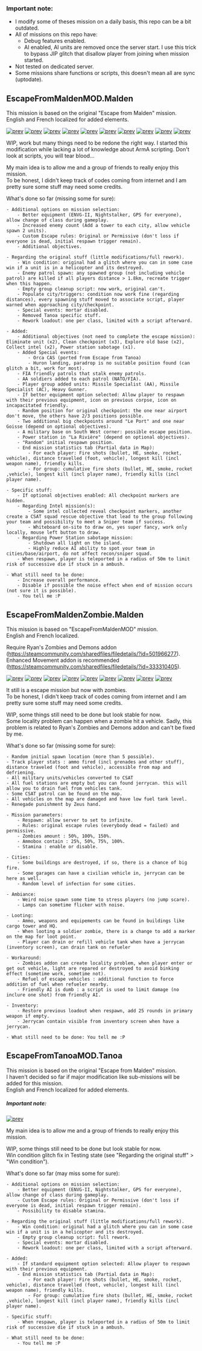 ### Important note:  
- I modify some of theses mission on a daily basis, this repo can be a bit outdated.  
- All of missions on this repo have: 
  - Debug features enabled.  
  - AI enabled, AI units are removed once the server start. I use this trick to bypass JIP glitch that disallow player from joining when mission started.  
- Not tested on dedicated server.  
- Some missions share functions or scripts, this doesn't mean all are sync (uptodate).  
  
## EscapeFromMaldenMOD.Malden  
This mission is based on the original "Escape from Malden" mission.  
English and French localized for added elements.  
  
[![prev](EscapeFromMaldenMOD.Malden%20preview/preview/main.jpg)](EscapeFromMaldenMOD.Malden%20preview/main.jpg)
[![prev](EscapeFromMaldenMOD.Malden%20preview/preview/checkpoint0.jpg)](EscapeFromMaldenMOD.Malden%20preview/checkpoint0.jpg)
[![prev](EscapeFromMaldenMOD.Malden%20preview/preview/checkpoint1.jpg)](EscapeFromMaldenMOD.Malden%20preview/checkpoint1.jpg)
[![prev](EscapeFromMaldenMOD.Malden%20preview/preview/eliminate.jpg)](EscapeFromMaldenMOD.Malden%20preview/eliminate.jpg)
[![prev](EscapeFromMaldenMOD.Malden%20preview/preview/explore-old-base.jpg)](EscapeFromMaldenMOD.Malden%20preview/explore-old-base.jpg)
[![prev](EscapeFromMaldenMOD.Malden%20preview/preview/intel0.jpg)](EscapeFromMaldenMOD.Malden%20preview/intel0.jpg)
[![prev](EscapeFromMaldenMOD.Malden%20preview/preview/intel1.jpg)](EscapeFromMaldenMOD.Malden%20preview/intel1.jpg)
[![prev](EscapeFromMaldenMOD.Malden%20preview/preview/rescue.jpg)](EscapeFromMaldenMOD.Malden%20preview/rescue.jpg)
[![prev](EscapeFromMaldenMOD.Malden%20preview/preview/south-west-base.jpg)](EscapeFromMaldenMOD.Malden%20preview/south-west-base.jpg)
[![prev](EscapeFromMaldenMOD.Malden%20preview/preview/whiteboard.jpg)](EscapeFromMaldenMOD.Malden%20preview/whiteboard.jpg)

WIP, work but many things need to be redone the right way. I started this modification while lacking a lot of knowledge about ArmA scripting. Don't look at scripts, you will tear blood...
  
My main idea is to allow me and a group of friends to really enjoy this mission.  
To be honest, I didn't keep track of codes coming from internet and I am pretty sure some stuff may need some credits.  
  
What's done so far (missing some for sure):
```
- Additional options on mission selection:
	- Better equipment (ENVG-II, Nightstalker, GPS for everyone), allow change of class during gameplay.
	- Increased enemy count (Add a tower to each city, allow vehicle spawn 2 units).
	- Custom Escape rules: Original or Permissive (don't loss if everyone is dead, initial respawn trigger remain).
	- Additional objectives.

- Regarding the original stuff (little modifications/full rework).
	- Win condition: original had a glitch where you can in some case win if a unit is in a helicopter and its destroyed.
	- Enemy patrol spawn: any spawned group (not including vehicle patrol) are killed if all players distance > 1.8km, recreate trigger when this happen.
	- Empty group cleanup script: now work, original can't.
	- Populate city/triggers: condition now work fine (regarding distances), every spawning stuff moved to associate script, player warned when approaching city/checkpoint.
	- Special events: mortar disabled.
	- Removed Tanoa specific stuff.
	- Rework loadout: one per class, limited with a script afterward.

- Added:
	- Additional objectives (not need to complete the escape mission): Eliminate unit (x2), Clean checkpoint (x3), Explore old base (x2), Collect intel (x2), Power station sabotage (x1).
	- Added Special events: 
		- Orca CAS (ported from Escape from Tanoa)
		- Huron landing, paradrop is no suitable position found (can glitch a bit, work for most).
	- FIA friendly patrols that stalk enemy patrols.
	- AA soldiers added to each patrol (NATO/FIA).
	- Player group added units: Missile Specialist (AA), Missile Specialist (AC), Heavy Gunner.
	- If better equipment option selected: Allow player to respawn with their previous equipment, icon on previous corpse, icon on incapacitated friendly.
	- Random position for original checkpoint: the one near airport don't move, the others have 2/3 positions possible.
	- Two additional big checkpoints around "Le Port" and one near Goisse (depend on optional objectives).
	- A military base on South West corner: possible escape position.
	- Power station in "La Rivière" (depend on optional objectives).
	- "Random" initial respawn position.
	- End mission statistics tab (Partial data in Map): 
		- For each player: Fire shots (bullet, HE, smoke, rocket, vehicle), distance travelled (foot, vehicle), longest kill (incl weapon name), friendly kills.
		- For group: cumulative fire shots (bullet, HE, smoke, rocket ,vehicle), longest kill (incl player name), friendly kills (incl player name).

- Specific stuff:
	- If optional objectives enabled: All checkpoint markers are hidden.
	- Regarding Intel mission(s):
		- Some intel collected reveal checkpoint markers, another create a CSAT squad rescue objective that lead to the group following your team and possibility to meet a Sniper team if success.
		- Whiteboard on-site to draw on, yes super fancy, work only locally, mouse left button to draw.
	- Regarding Power Station sabotage mission:
		- Shutdown all light on the island.
		- Highly reduce AI ability to spot your team in cities/base/airport, do not affect recon/sniper squad.
	- When respawn, player is teleported in a radius of 50m to limit risk of successive die if stuck in a ambush.
	
- What still need to be done:
	- Increase overall performance.
	- Disable if possible the noise effect when end of mission occurs (not sure it is possible).
	- You tell me :P
```
  
## EscapeFromMaldenZombie.Malden  
This mission is based on "EscapeFromMaldenMOD" mission.  
English and French localized.  
  
Require Ryan's Zombies and Demons addon (https://steamcommunity.com/sharedfiles/filedetails/?id=501966277).  
Enhanced Movement addon is recommended (https://steamcommunity.com/sharedfiles/filedetails/?id=333310405).  
  
[![prev](EscapeFromMaldenZombie.Malden%20preview/preview/main.jpg)](EscapeFromMaldenZombie.Malden%20preview/main.jpg)
[![prev](EscapeFromMaldenZombie.Malden%20preview/preview/map.jpg)](EscapeFromMaldenZombie.Malden%20preview/map.jpg)
[![prev](EscapeFromMaldenZombie.Malden%20preview/preview/checkpoint1.jpg)](EscapeFromMaldenZombie.Malden%20preview/checkpoint1.jpg)
[![prev](EscapeFromMaldenZombie.Malden%20preview/preview/northeastbase.jpg)](EscapeFromMaldenZombie.Malden%20preview/northeastbase.jpg)
[![prev](EscapeFromMaldenZombie.Malden%20preview/preview/southwestbase.jpg)](EscapeFromMaldenZombie.Malden%20preview/southwestbase.jpg)
[![prev](EscapeFromMaldenZombie.Malden%20preview/preview/startheli.jpg)](EscapeFromMaldenZombie.Malden%20preview/startheli.jpg)
[![prev](EscapeFromMaldenZombie.Malden%20preview/preview/city-fire.jpg)](EscapeFromMaldenZombie.Malden%20preview/city-fire.jpg)
[![prev](EscapeFromMaldenZombie.Malden%20preview/preview/jerrycan1.jpg)](EscapeFromMaldenZombie.Malden%20preview/jerrycan1.jpg)
[![prev](EscapeFromMaldenZombie.Malden%20preview/preview/jerrycan2.jpg)](EscapeFromMaldenZombie.Malden%20preview/jerrycan2.jpg)
  
It still is a escape mission but now with zombies.  
To be honest, I didn't keep track of codes coming from internet and I am pretty sure some stuff may need some credits.  
  
WIP, some things still need to be done but look stable for now.  
Some locality problem can happen when a zombie hit a vehicle. Sadly, this problem is related to Ryan's Zombies and Demons addon and can't be fixed by me.  
  
What's done so far (missing some for sure):  
```
- Random initial spawn location (more than 5 possible).
- Track player stats : ammo fired (incl grenades and other stuff), distance traveled (foot and vehicle), accessible from map and defriening.
- All military units/vehicles converted to CSAT
- All fuel stations are empty but you can found jerrycan. this will allow you to drain fuel from vehicles tank.
- Some CSAT patrol can be found on the map.
- All vehicles on the map are damaged and have low fuel tank level.
- Renegade punishment by Zeus hand.

- Mission parameters:
	- Respawn: allow server to set to infinite.
	- Rules: original escape rules (everybody dead = failed) and permissive.
	- Zombies amount : 50%, 100%, 150%.
	- Ammobox contain : 25%, 50%, 75%, 100%.
	- Stamina : enable or disable.

- Cities:
	- Some buildings are destroyed, if so, there is a chance of big fire.
	- Some garages can have a civilian vehicle in, jerrycan can be here as well.
	- Random level of infection for some cities.
	
- Ambiance: 
	- Weird noise spawn some time to stress players (no jump scare).
	- Lamps can sometime flicker with noise.
	
- Looting:
	- Ammo, weapons and equipements can be found in buildings like cargo tower and HQ.
	- When looting a soldier zombie, there is a change to add a marker on the map for loot point.
	- Player can drain or refill vehicle tank when have a jerrycan (inventory screen), can drain tank on refueler

- Workaround:
	- Zombies addon can create locality problem, when player enter or get out vehicle, light are repared or destroyed to avoid binking effect (sometime work, sometime not).
	- Refuel of escape vehicles : additional function to force addition of fuel when refueler nearby.
	- Friendly AI is dumb : a script is used to limit damage (no inclure one shot) from friendly AI.

- Inventory:
	- Restore previous loadout when respawn, add 25 rounds in primary weapon if empty.
	- Jerrycan contain visible from inventory screen when have a jerrycan.

- What still need to be done: You tell me :P
```
  
## EscapeFromTanoaMOD.Tanoa  
This mission is based on the original "Escape from Malden" mission.  
I haven't decided so far if major modification like sub-missions will be added for this mission.  
English and French localized for added elements.  
  
##### Important note: 
  
[![prev](EscapeFromTanoaMOD.Tanoa%20preview/preview/main.jpg)](EscapeFromTanoaMOD.Tanoa%20preview/main.jpg)
  
My main idea is to allow me and a group of friends to really enjoy this mission.  
  
WIP, some things still need to be done but look stable for now.  
Win condition glitch fix in Testing state (see "Regarding the original stuff" > "Win condition").  
  
What's done so far (may miss some for sure):
```
- Additional options on mission selection:
	- Better equipment (ENVG-II, Nightstalker, GPS for everyone), allow change of class during gameplay.
	- Custom Escape rules: Original or Permissive (don't loss if everyone is dead, initial respawn trigger remain).
	- Possibility to disable stamina.

- Regarding the original stuff (little modifications/full rework).
	- Win condition: original had a glitch where you can in some case win if a unit is in a helicopter and its destroyed.
	- Empty group cleanup script: full rework.
	- Special events: mortar disabled.
	- Rework loadout: one per class, limited with a script afterward.

- Added:
	- If standard equipment option selected: Allow player to respawn with their previous equipment.
	- End mission statistics tab (Partial data in Map): 
		- For each player: Fire shots (bullet, HE, smoke, rocket, vehicle), distance travelled (foot, vehicle), longest kill (incl weapon name), friendly kills.
		- For group: cumulative fire shots (bullet, HE, smoke, rocket ,vehicle), longest kill (incl player name), friendly kills (incl player name).

- Specific stuff:
	- When respawn, player is teleported in a radius of 50m to limit risk of successive die if stuck in a ambush.
	
- What still need to be done:
	- You tell me :P
```
  


